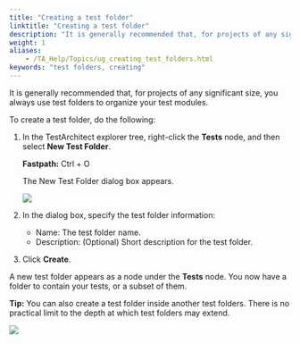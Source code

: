 ```yaml
--- 
title: "Creating a test folder"
linktitle: "Creating a test folder"
description: "It is generally recommended that, for projects of any significant size, you always use test folders to organize your test modules."
weight: 1
aliases: 
    - /TA_Help/Topics/ug_creating_test_folders.html
keywords: "test folders, creating"
---
```


It is generally recommended that, for projects of any significant size, you always use test folders to organize your test modules.

To create a test folder, do the following:

1.  In the TestArchitect explorer tree, right-click the **Tests** node, and then select **New Test Folder**.

    **Fastpath:** Ctrl + O

    The New Test Folder dialog box appears.

    ![](/images/TA_Help/Images/New_test_folder_dlg.png)

2.  In the dialog box, specify the test folder information:

    -   Name: The test folder name.
    -   Description: \(Optional\) Short description for the test folder.
3.  Click **Create**.


A new test folder appears as a node under the **Tests** node. You now have a folder to contain your tests, or a subset of them.

**Tip:** You can also create a test folder inside another test folders. There is no practical limit to the depth at which test folders may extend.

![](/images/TA_Help/Images/ug_folderontree.png)




